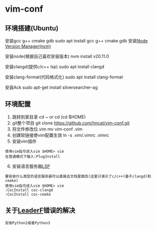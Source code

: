 # vim-conf

## 环境搭建(Ubuntu)
安装gcc g++ cmake gdb
sudo apt install gcc g++ cmake gdb
安装[Node Version Manager(nvm)](https://github.com/nvm-sh/nvm)

安装node(根据自己喜欢安装版本)
  nvm install v20.11.0

安装clangd(提供c/c++ lsp)
  sudo apt install clangd

安装clang-format(代码格式化)
  sudo apt install clang-format

安装Ack
  sudo apt-get install silversearcher-ag

## 环境配置
1. 跳转到家目录 cd ~ or cd (cd $HOME)
2. git整个项目 git clone https://github.com/hncat/vim-conf.git
3. 将文件修改位.vim mv vim-conf .vim
4. 创建软链接使vim配置生效 ln -s .vim/.vimrc .vimrc
5. 安装vim插件
```
使用vim指令进入vim $HOME> vim
在普通模式下输入:PlugInstall
```
6. 安装语言服务器[LSP](https://github.com/neoclide/coc.nvim/wiki/Language-servers#ccobjective-c)
```
要安装什么类型的语言服务器可以直接去文档里面找(这里只演示了c/c++(基于clangd)和cmake)
使用vim指令进入vim $HOME> vim
:CocInstall coc-clangd
:CocInstall coc-cmake
```

## 关于[LeaderF](https://github.com/Yggdroot/LeaderF)错误的解决
```
安装Python2或者Python3
```

